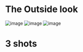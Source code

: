 # The Outside look

![image](https://github.com/user-attachments/assets/b61c060b-b71e-4069-ade2-a4864fcb3fed)
![image](https://github.com/user-attachments/assets/9bcaf2c7-17af-4166-a540-e11ba5b80f23)
![image](https://github.com/user-attachments/assets/b26c066b-d26d-4ab7-b1c5-8c82730d2445)

# 3 shots
